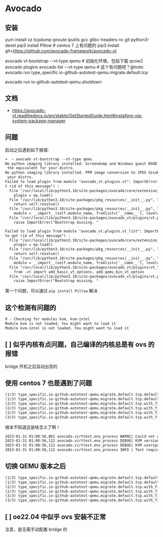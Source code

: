 # Avocado

## 安装
yum install xz tcpdump iproute iputils gcc glibc-headers nc git python3-devel
pip3 install Pillow # centos 7 上有问题的
pip3 install git+https://github.com/avocado-framework/avocado-vt

avocado vt-bootstrap --vt-type qemu # 初始化环境，包括下载 qcow2
avocado plugins
avocado list --vt-type qemu # 这个有问题吧？@todo
avocado run type_specific.io-github-autotest-qemu.migrate.default.tcp

avocado run io-github-autotest-qemu.shutdown

## 文档
- https://avocado-vt.readthedocs.io/en/stable/GetStartedGuide.html#installing-via-system-package-manager

## 问题
启动之后遇到如下报错:
```txt
➜  ~ avocado vt-bootstrap --vt-type qemu
No python imaging library installed. Screendump and Windows guest BSOD detection are disabled. In order to enable it, please install python-imaging or
 the equivalent for your distro.
No python imaging library installed. PPM image conversion to JPEG disabled. In order to enable it, please install python-imaging or the equivalent for
 your distro.
Failed to load plugin from module "avocado_vt.plugins.vt": ImportError("Bootstrap missing. Execute 'avocado vt-bootstrap' or disable this plugin to ge
t rid of this message") :
  File "/usr/local/lib/python3.10/site-packages/avocado/core/extension_manager.py", line 94, in __init__
    plugin = ep.load()
  File "/usr/lib/python3.10/site-packages/pkg_resources/__init__.py", line 2458, in load
    return self.resolve()
  File "/usr/lib/python3.10/site-packages/pkg_resources/__init__.py", line 2464, in resolve
    module = __import__(self.module_name, fromlist=['__name__'], level=0)
  File "/usr/local/lib/python3.10/site-packages/avocado_vt/plugins/vt.py", line 43, in <module>
    raise ImportError("Bootstrap missing. "

Failed to load plugin from module "avocado_vt.plugins.vt_list": ImportError("Bootstrap missing. Execute 'avocado vt-bootstrap' or disable this plugin
to get rid of this message") :
  File "/usr/local/lib/python3.10/site-packages/avocado/core/extension_manager.py", line 94, in __init__
    plugin = ep.load()
  File "/usr/lib/python3.10/site-packages/pkg_resources/__init__.py", line 2458, in load
    return self.resolve()
  File "/usr/lib/python3.10/site-packages/pkg_resources/__init__.py", line 2464, in resolve
    module = __import__(self.module_name, fromlist=['__name__'], level=0)
  File "/usr/local/lib/python3.10/site-packages/avocado_vt/plugins/vt_list.py", line 25, in <module>
    from .vt import add_basic_vt_options, add_qemu_bin_vt_option
  File "/usr/local/lib/python3.10/site-packages/avocado_vt/plugins/vt.py", line 43, in <module>
    raise ImportError("Bootstrap missing. "
```

第一个问题，可以通过 `pip install Pillow` 解决

## 这个检测有问题的
```txt
9 - Checking for modules kvm, kvm-intel
Module kvm is not loaded. You might want to load it
Module kvm-intel is not loaded. You might want to load it
```

## [ ] 似乎内核有点问题，自己编译的内核总是有 ovs 的报错
bridge 开机之后自动出现的

## 使用 centos 7 也是遇到了问题

```txt
(1/3) type_specific.io-github-autotest-qemu.migrate.default.tcp.default: STARTED
(1/3) type_specific.io-github-autotest-qemu.migrate.default.tcp.default: CANCEL: Failed to get cpu info with policy ['virttest'] (1.59 s)
(2/3) type_specific.io-github-autotest-qemu.migrate.default.tcp.with_filter_off.with_post_copy: STARTED
(2/3) type_specific.io-github-autotest-qemu.migrate.default.tcp.with_filter_off.with_post_copy: CANCEL: Failed to get cpu info with policy ['virttest'] (1.58 s)
(3/3) type_specific.io-github-autotest-qemu.migrate.default.tcp.with_filter_off.with_multifd: STARTED
(3/3) type_specific.io-github-autotest-qemu.migrate.default.tcp.with_filter_off.with_multifd: CANCEL: Got host qemu version:1.5.3, which is not in [4.0.0,) (1.50 s)
```

根本不知道这是啥含义了啊！
```txt
2023-01-31 01:08:56,062 avocado.virttest.env_process WARNI| Could not get host cpu family
2023-01-31 01:08:56,112 avocado.virttest.env_process DEBUG| KVM version: 3.10.0-1160.71.1.el7.x86_64
2023-01-31 01:08:56,112 avocado.virttest.env_process DEBUG| KVM userspace version(qemu): 1.5.3 (qemu-kvm-1.5.3-175.el7_9.6)
2023-01-31 01:08:56,112 avocado.virttest.env_process INFO | Test requires qemu version: [4.0.0,)
```

## 切换 QEMU 版本之后
```txt
(1/3) type_specific.io-github-autotest-qemu.migrate.default.tcp.default: STARTED
(1/3) type_specific.io-github-autotest-qemu.migrate.default.tcp.default:  PASS (89.85 s)
(2/3) type_specific.io-github-autotest-qemu.migrate.default.tcp.with_filter_off.with_post_copy: STARTED
(2/3) type_specific.io-github-autotest-qemu.migrate.default.tcp.with_filter_off.with_post_copy:  PASS (45.08 s)
(3/3) type_specific.io-github-autotest-qemu.migrate.default.tcp.with_filter_off.with_multifd: STARTED
(3/3) type_specific.io-github-autotest-qemu.migrate.default.tcp.with_filter_off.with_multifd:  CANCEL: Got host qemu version:2.12.0, which is not in [4.0.0,) (5.35 s)
```

## [ ] oe22.04 中似乎 ovs 安装不正常
注意，是无需手动配置 bridge 的
